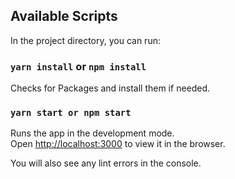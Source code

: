 ## Available Scripts

In the project directory, you can run:

### `yarn install` or `npm install`

Checks for Packages and install them if needed.

### `yarn start or npm start`

Runs the app in the development mode.\
Open [http://localhost:3000](http://localhost:3000) to view it in the browser.

You will also see any lint errors in the console.
